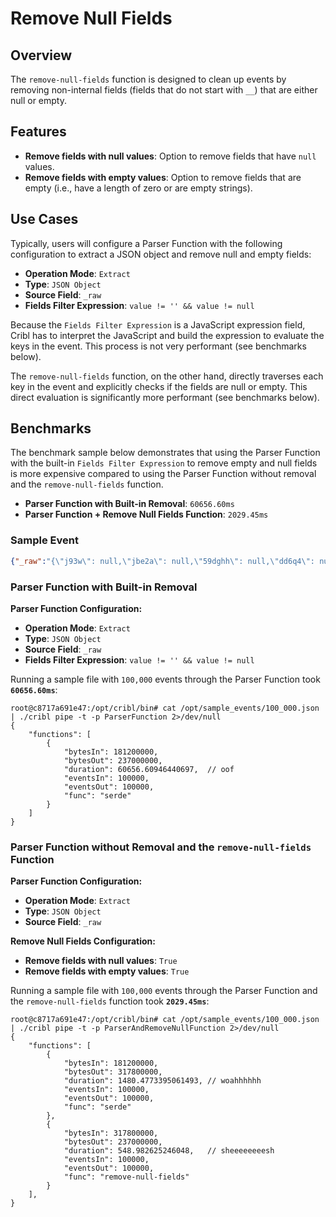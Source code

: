 # Remove Null Fields

## Overview

The `remove-null-fields` function is designed to clean up events by removing non-internal fields (fields that do not start with `__`) that are either null or empty.

## Features

- **Remove fields with null values**: Option to remove fields that have `null` values.
- **Remove fields with empty values**: Option to remove fields that are empty (i.e., have a length of zero or are empty strings).

## Use Cases

Typically, users will configure a Parser Function with the following configuration to extract a JSON object and remove null and empty fields:

- **Operation Mode**: `Extract`
- **Type**: `JSON Object`
- **Source Field**: `_raw`
- **Fields Filter Expression**: `value != '' && value != null`

Because the `Fields Filter Expression` is a JavaScript expression field, Cribl has to interpret the JavaScript and build the expression to evaluate the keys in the event. This process is not very performant (see benchmarks below).

The `remove-null-fields` function, on the other hand, directly traverses each key in the event and explicitly checks if the fields are null or empty. This direct evaluation is significantly more performant (see benchmarks below).

## Benchmarks

The benchmark sample below demonstrates that using the Parser Function with the built-in `Fields Filter Expression` to remove empty and null fields is more expensive compared to using the Parser Function without removal and the `remove-null-fields` function.

- **Parser Function with Built-in Removal**: `60656.60ms`
- **Parser Function + Remove Null Fields Function**: `2029.45ms`

### Sample Event

```json
{"_raw":"{\"j93w\": null,\"jbe2a\": null,\"59dghh\": null,\"dd6q4\": null,\"ywrjn\": null,\"jddlr\": null,\"x377y\": null,\"u151fh\": null,\"3rx4c\": null,\"lu04lj\": null,\"7bljv\": null,\"la80lk\": null,\"qr7w4\": null,\"myc9cf\": null,\"o0f44\": null,\"t2mx4\": null,\"u3y3\": null,\"3oe68\": null,\"tvhzc\": null,\"v355s\": null,\"0y7nxk\": null,\"kxu6eh\": null,\"1vlyoj\": null,\"las3si\": null,\"8gtus\": null,\"6h74uj\": null,\"ecakx\": null,\"35j54\": null,\"7f99h\": null,\"5ic71\": null,\"jg1zv\": null,\"zzj69\": null,\"n2kq6\": null,\"5zbs7\": \"\",\"m5hfj\": \"\",\"nuwfh\": \"\",\"svh79\": \"\",\"6m01z\": \"\",\"3mbhw\": \"\",\"c2mjo\": \"\",\"t20xcf\": \"\",\"ygjpf\": \"\",\"06nn2\": \"\",\"3lgr4g\": \"\",\"x3bcz\": \"\",\"h5y93j\": \"\",\"jbpwx\": \"\",\"lbhar\": \"\",\"kbkkp\": \"\",\"z4pk0h\": \"\",\"fkpolk\": \"\",\"2nezn\": \"\",\"zj012\": \"\",\"nyxmvi\": \"\",\"brr45f\": \"\",\"8wkry\": \"\",\"g5cuz\": \"\",\"o6kgj\": \"\",\"pld7j\": \"\",\"7eiqx\": \"\",\"0ckf2\": \"\",\"ooyvr\": \"\",\"9rbxn\": \"\",\"b5m1m\": \"\",\"cf1rhi\": \"\",\"4xevp\": \"\",\"vo2bo\": \"e7knwk\",\"5o553\": \"nc0qa\",\"1kncn\": \"tw398\",\"9pwe9\": \"1931s\",\"1gat7\": \"om8y7\",\"mmd3l\": \"d9k6k\",\"wxxq2\": \"634tz\",\"4ue14\": \"wh6wl\",\"jkg7\": \"7bf5b\",\"z8wpp\": \"vekai\",\"d04j5\": \"5tvvr\",\"zd075\": \"lzaga\",\"fqxh4k\": \"e06tq\",\"zfnrt\": \"30oqz\",\"dzzkl\": \"oj5cj\",\"klgpll\": \"s2jatk\",\"qcr1mj\": \"tv7bgg\",\"wh86h\": \"y4rpc\",\"6epwz\": \"lco99k\",\"653nb\": \"c5kodl\",\"jvbi4\": \"mpzhv\",\"eqduc\": \"dapqwh\",\"1p5cm\": \"lngytl\",\"8s1pr\": \"qx2xo\",\"1d8qdj\": \"v9z9h\",\"xh4b3\": \"io25s\",\"4xt0tj\": \"dw3ssf\",\"8i5zc\": \"lw3it\",\"6ly0j\": \"1mee4\",\"fa9qr\": \"pzyop\",\"mctrc\": \"53a0a\",\"5mpyai\": \"rj6rd\",\"xt9fj\": \"24gnc\",\"40k0w\": \"83ltrk\"}"}
```

### Parser Function with Built-in Removal

**Parser Function Configuration:**
- **Operation Mode**: `Extract`
- **Type**: `JSON Object`
- **Source Field**: `_raw`
- **Fields Filter Expression**: `value != '' && value != null`

Running a sample file with `100,000` events through the Parser Function took **`60656.60ms`**:

```shell
root@c8717a691e47:/opt/cribl/bin# cat /opt/sample_events/100_000.json | ./cribl pipe -t -p ParserFunction 2>/dev/null
{
    "functions": [
        {
            "bytesIn": 181200000,
            "bytesOut": 237000000,
            "duration": 60656.60946440697,  // oof
            "eventsIn": 100000,
            "eventsOut": 100000,
            "func": "serde"
        }
    ]
}
```

### Parser Function without Removal and the `remove-null-fields` Function

**Parser Function Configuration:**
- **Operation Mode**: `Extract`
- **Type**: `JSON Object`
- **Source Field**: `_raw`

**Remove Null Fields Configuration:**
- **Remove fields with null values**: `True`
- **Remove fields with empty values**: `True`

Running a sample file with `100,000` events through the Parser Function and the `remove-null-fields` function took **`2029.45ms`**:

```shell
root@c8717a691e47:/opt/cribl/bin# cat /opt/sample_events/100_000.json | ./cribl pipe -t -p ParserAndRemoveNullFunction 2>/dev/null
{
    "functions": [
        {
            "bytesIn": 181200000,
            "bytesOut": 317800000,
            "duration": 1480.4773395061493, // woahhhhhh
            "eventsIn": 100000,
            "eventsOut": 100000,
            "func": "serde"
        },
        {
            "bytesIn": 317800000,
            "bytesOut": 237000000,
            "duration": 548.982625246048,   // sheeeeeeeesh
            "eventsIn": 100000,
            "eventsOut": 100000,
            "func": "remove-null-fields"
        }
    ],
}
```

